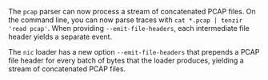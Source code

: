 The `pcap` parser can now process a stream of concatenated PCAP files. On the
command line, you can now parse traces with `cat *.pcap | tenzir 'read pcap'`.
When providing `--emit-file-headers`, each intermediate file header yields a
separate event.

The `nic` loader has a new option `--emit-file-headers` that prepends a PCAP
file header for every batch of bytes that the loader produces, yielding a
stream of concatenated PCAP files.
